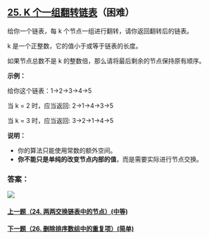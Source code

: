 ## [25. K 个一组翻转链表](https://leetcode-cn.com/problems/reverse-nodes-in-k-group/)（困难）

给你一个链表，每 k 个节点一组进行翻转，请你返回翻转后的链表。

k 是一个正整数，它的值小于或等于链表的长度。

如果节点总数不是 k 的整数倍，那么请将最后剩余的节点保持原有顺序。

**示例：**

给你这个链表：1->2->3->4->5

当 k = 2 时，应当返回: 2->1->4->3->5

当 k = 3 时，应当返回: 3->2->1->4->5

**说明：**

- 你的算法只能使用常数的额外空间。
- **你不能只是单纯的改变节点内部的值**，而是需要实际进行节点交换。



### 答案：



![](https://img-blog.csdnimg.cn/20200807155236311.png)

#### [上一题（24. 两两交换链表中的节点）(中等)](https://github.com/sdwwld/leetCode/blob/master/src/main/java/com/wld/java/leetcode/leetCode0024.md)

#### [下一题（26. 删除排序数组中的重复项）(简单)](https://github.com/sdwwld/leetCode/blob/master/src/main/java/com/wld/java/leetcode/leetCode0026.md)